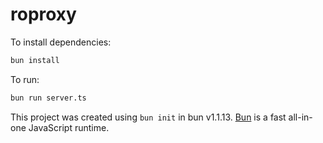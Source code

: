 # roproxy

To install dependencies:

```bash
bun install
```

To run:

```bash
bun run server.ts
```

This project was created using `bun init` in bun v1.1.13. [Bun](https://bun.sh) is a fast all-in-one JavaScript runtime.
